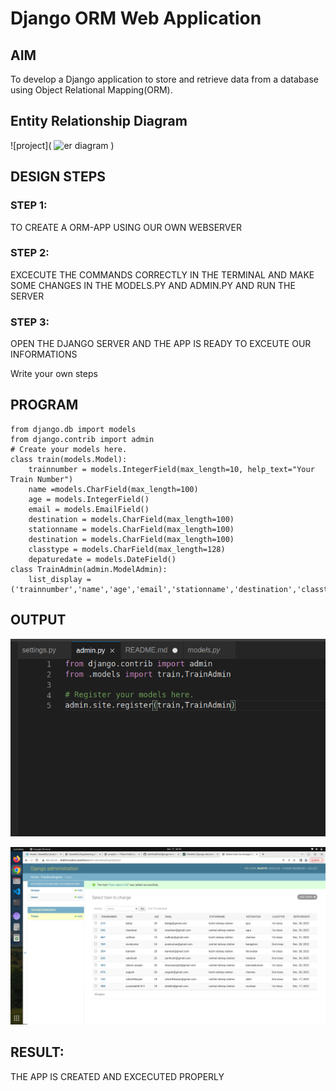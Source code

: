 # Django ORM Web Application

## AIM
To develop a Django application to store and retrieve data from a database using Object Relational Mapping(ORM).

## Entity Relationship Diagram

![project](       ![er diagram](https://user-images.githubusercontent.com/117913445/215263022-6dd94092-e64b-402f-b70d-c1a7fd252c56.png)
       )


## DESIGN STEPS

### STEP 1: 

TO CREATE A ORM-APP USING OUR OWN WEBSERVER

### STEP 2:

EXCECUTE THE COMMANDS CORRECTLY IN THE TERMINAL AND MAKE SOME CHANGES IN THE MODELS.PY AND ADMIN.PY AND RUN THE SERVER

### STEP 3:

OPEN THE DJANGO SERVER AND THE APP IS READY TO EXCEUTE OUR INFORMATIONS

Write your own steps

## PROGRAM

```
from django.db import models
from django.contrib import admin
# Create your models here.
class train(models.Model):
    trainnumber = models.IntegerField(max_length=10, help_text="Your Train Number")
    name =models.CharField(max_length=100)
    age = models.IntegerField() 
    email = models.EmailField()
    destination = models.CharField(max_length=100)
    stationname = models.CharField(max_length=100)
    destination = models.CharField(max_length=100)
    classtype = models.CharField(max_length=128)
    depaturedate = models.DateField()
class TrainAdmin(admin.ModelAdmin):
    list_display = ('trainnumber','name','age','email','stationname','destination','classtype','depaturedate')    
```


## OUTPUT

![admin.py](./dataproject/images/adminpy.png)

![output](./dataproject/images/trainbookingapp%20output.png)


## RESULT: 
THE APP IS CREATED AND EXCECUTED PROPERLY
